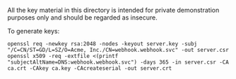 All the key material in this directory is intended for private demonstration purposes only
and should be regarded as insecure.

To generate keys:
```
openssl req -newkey rsa:2048 -nodes -keyout server.key -subj "/C=CN/ST=GD/L=SZ/O=Acme, Inc./CN=webhook.webhook.svc" -out server.csr
openssl x509 -req -extfile <(printf "subjectAltName=DNS:webhook.webhook.svc") -days 365 -in server.csr -CA ca.crt -CAkey ca.key -CAcreateserial -out server.crt
```
